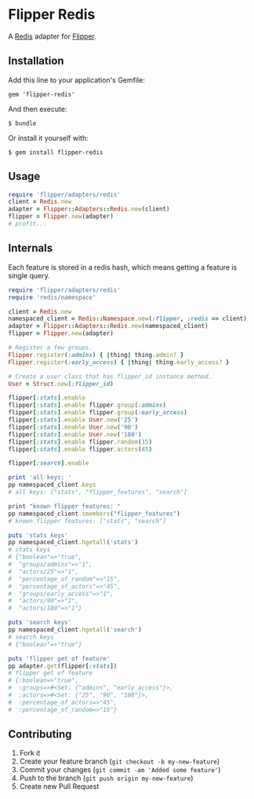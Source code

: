 # Flipper Redis

A [Redis](https://github.com/redis/redis-rb) adapter for [Flipper](https://github.com/jnunemaker/flipper).

## Installation

Add this line to your application's Gemfile:

    gem 'flipper-redis'

And then execute:

    $ bundle

Or install it yourself with:

    $ gem install flipper-redis

## Usage

```ruby
require 'flipper/adapters/redis'
client = Redis.new
adapter = Flipper::Adapters::Redis.new(client)
flipper = Flipper.new(adapter)
# profit...
```

## Internals

Each feature is stored in a redis hash, which means getting a feature is single query.

```ruby
require 'flipper/adapters/redis'
require 'redis/namespace'

client = Redis.new
namespaced_client = Redis::Namespace.new(:flipper, :redis => client)
adapter = Flipper::Adapters::Redis.new(namespaced_client)
flipper = Flipper.new(adapter)

# Register a few groups.
Flipper.register(:admins) { |thing| thing.admin? }
Flipper.register(:early_access) { |thing| thing.early_access? }

# Create a user class that has flipper_id instance method.
User = Struct.new(:flipper_id)

flipper[:stats].enable
flipper[:stats].enable flipper.group(:admins)
flipper[:stats].enable flipper.group(:early_access)
flipper[:stats].enable User.new('25')
flipper[:stats].enable User.new('90')
flipper[:stats].enable User.new('180')
flipper[:stats].enable flipper.random(15)
flipper[:stats].enable flipper.actors(45)

flipper[:search].enable

print 'all keys: '
pp namespaced_client.keys
# all keys: ["stats", "flipper_features", "search"]

print "known flipper features: "
pp namespaced_client.smembers("flipper_features")
# known flipper features: ["stats", "search"]

puts 'stats keys'
pp namespaced_client.hgetall('stats')
# stats keys
# {"boolean"=>"true",
#  "groups/admins"=>"1",
#  "actors/25"=>"1",
#  "percentage_of_random"=>"15",
#  "percentage_of_actors"=>"45",
#  "groups/early_access"=>"1",
#  "actors/90"=>"1",
#  "actors/180"=>"1"}

puts 'search keys'
pp namespaced_client.hgetall('search')
# search keys
# {"boolean"=>"true"}

puts 'flipper get of feature'
pp adapter.get(flipper[:stats])
# flipper get of feature
# {:boolean=>"true",
#  :groups=>#<Set: {"admins", "early_access"}>,
#  :actors=>#<Set: {"25", "90", "180"}>,
#  :percentage_of_actors=>"45",
#  :percentage_of_random=>"15"}
```

## Contributing

1. Fork it
2. Create your feature branch (`git checkout -b my-new-feature`)
3. Commit your changes (`git commit -am 'Added some feature'`)
4. Push to the branch (`git push origin my-new-feature`)
5. Create new Pull Request
